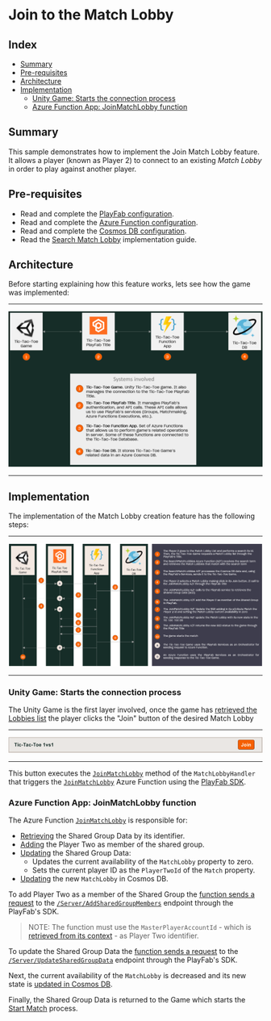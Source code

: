# Join to the Match Lobby

## Index

* [Summary][summary]
* [Pre-requisites][pre-requisites]
* [Architecture][architecture]
* [Implementation][implementation]
    * [Unity Game: Starts the connection process][unity-game-starts-the-connection-process]
    * [Azure Function App: JoinMatchLobby function][azure-function-app-joinmatchlobby-function]

## Summary

This sample demonstrates how to implement the Join Match Lobby feature. It allows a player (known as Player 2) to connect to an existing *Match Lobby* in order to play against another player.

## Pre-requisites
- Read and complete the [PlayFab configuration][playfab-config-readme].
- Read and complete the [Azure Function configuration][azure-function-config-readme].
- Read and complete the [Cosmos DB configuration][cosmos-db-config-readme].
- Read the [Search Match Lobby][search-match-lobby-readme] implementation guide.

## Architecture

Before starting explaining how this feature works, lets see how the game was implemented:

---

![](./document-assets/high-level-architecture.png)

---

## Implementation

The implementation of the Match Lobby creation feature has the following steps:

---

![](./document-assets/images/diagrams/join-diagram.png)

---

### Unity Game: Starts the connection process

The Unity Game is the first layer involved, once the game has [retrieved the Lobbies list][search-match-lobby-readme] the player clicks the "Join" button of the desired Match Lobby 

---

<p align="center">
  <img src="./document-assets/images/match-lobby-result.png" />
</p>

---

This button executes the [`JoinMatchLobby`][match-lobby-handler] method of the `MatchLobbyHandler` that triggers the [`JoinMatchLobby`][join-match-lobby] Azure Function using the [PlayFab SDK][playfab-sdk].

### Azure Function App: JoinMatchLobby function

The Azure Function [`JoinMatchLobby`][join-match-lobby] is responsible for:

- [Retrieving][retrieving-the-shared-group-data] the Shared Group Data by its identifier.
- [Adding][add-member-to-shared-group-data] the Player Two as member of the shared group.
- [Updating][update-the-shared-group-data] the Shared Group Data:
  - Updates the current availability of  the `MatchLobby` property to zero.
  - Sets the current player ID as the `PlayerTwoId` of the `Match` property.
- [Updating][insert-match-lobby-into-cosmos-db] the new `MatchLobby` in Cosmos DB.

To add Player Two as a member of the Shared Group the [function sends a request][add-member-to-shared-group-data] to the [`/Server/AddSharedGroupMembers`][add-shared-group-members-endpoint] endpoint through the PlayFab's SDK. 

>  NOTE: The function must use the `MasterPlayerAccountId` - which is [retrieved from its context][retrieve-the-master-player-account-id-from-the-function-context] - as Player Two identifier.

To update the Shared Group Data the [function sends a request][update-the-shared-group-data] to the [`/Server/UpdateSharedGroupData`][update-shared-group-data-endpoint] endpoint through the PlayFab's SDK.

Next, the current availability of the `MatchLobby` is decreased and its new state is [updated in Cosmos DB][insert-match-lobby-into-cosmos-db].

Finally, the Shared Group Data is returned to the Game which starts the [Start Match][start-match-readme] process. 


<!-- Index Links -->

[summary]: #summary
[pre-requisites]: #pre-requisites
[architecture]: #architecture
[implementation]: #implementation
[unity-game-starts-the-connection-process]: #unity-game-starts-the-connection-process
[azure-function-app-joinmatchlobby-function]: #azure-function-app-joinmatchlobby-function

<!-- READMEs -->

[search-match-lobby-readme]: ./search-match-lobby.md
[playfab-config-readme]: ./TicTacToe/README.md
[azure-function-config-readme]: ./AzureFunctions/README.md
[cosmos-db-config-readme]: ./AzureFunctions/cosmos-db-configuration.md
[start-match-readme]: ./start-match.md

<!-- AZURE FUNCTIONS -->

[join-match-lobby]: ./AzureFunctions/TicTacToeFunctions/Functions/JoinMatchLobby.cs
[retrieving-the-shared-group-data]: ./AzureFunctions/TicTacToeFunctions/Util/SharedGroupDataUtil.cs#L66
[add-member-to-shared-group-data]: ./AzureFunctions/TicTacToeFunctions/Util/SharedGroupDataUtil.cs#L28
[update-the-shared-group-data]: ./AzureFunctions/TicTacToeFunctions/Util/SharedGroupDataUtil.cs#L41
[insert-match-lobby-into-cosmos-db]: ./AzureFunctions/TicTacToeFunctions/Util/MatchlobbyUtil.cs#L34
[retrieve-the-master-player-account-id-from-the-function-context]: ./AzureFunctions/TicTacToeFunctions/Functions/JoinMatchLobby.cs#L28

<!-- Game -->

[match-lobby-handler]: ./TicTacToe/Assets/Scripts/Handlers/MatchlobbyHandler.cs#L21

<!-- PlayFab References -->

[playfab-sdk]: https://github.com/PlayFab/CSharpSDK
[add-shared-group-members-endpoint]: https://docs.microsoft.com/rest/api/playfab/server/shared-group-data/addsharedgroupmembers?view=playfab-rest
[update-shared-group-data-endpoint]: https://docs.microsoft.com/rest/api/playfab/server/shared-group-data/updatesharedgroupdata?view=playfab-rest
